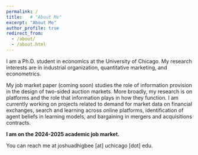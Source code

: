 ```yaml
---
permalink: /
title:   # "About Me"
excerpt: "About Me"
author_profile: true
redirect_from: 
  - /about/
  - /about.html
---
```


I am a Ph.D. student in economics at the University of Chicago.  My research interests are in industrial organization, quantitative marketing, and econometrics. 

My job market paper (coming soon) studies the role of information provision in the design of two-sided auction markets.
More broadly, my research is on platforms and the role that information plays in how they function.
I am currently working on projects related to demand for market data on financial exchanges, search and learning across online platforms, identification of agent beliefs in learning models, and bargaining in mergers and acquisitions contracts.

<b>I am on the 2024-2025 academic job market.</b>

You can reach me at joshuadhigbee [at] uchicago [dot] edu.
